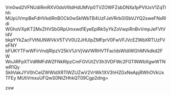 Vm0wd2VFNUdiRmRXV0doVlltdHdUMVp0TVZOWFZsbDNXa1pPVlUxV1ZqTlhh
MUpUVmpBeFdHVkdiRnBOCk0wSklWbTB4UzFJeVRrbGlSbVJYQ2sweFNsRldi
WGhoVXpKT2MxZHVSbGRpUmxwd1EyeEplRk5yYkZoVwpiRnBvVmpJeFVtVldV
bkpYYkZacFVtNUNWVkV5TVV0U2JHUlpZMFprV0FwVFJVcEZWbXRTUzFVeFNY
bFUKYTFwWFlrVndjRlpzV25kV1JrVjVaVWRHVTFacldsWldiWGhMVkdkd2FW
WnJiRFpXTVdRMFdWZFNkRlpzCmFGVUtZV3h3VDFWc2FGTlNWbXgwWTNwR1Qy
SkhVakJYV0hCelZWWldXRTlWZUZwV2VrWk1XV3hHZGxNeApjRWhOVkUxTFEy
MUtiVmxuUFQwS0NtZHhkQT09Cgp2dng=

zxw